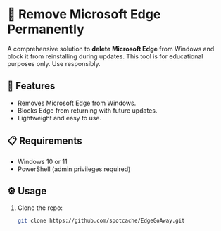 # 🛑 Remove Microsoft Edge Permanently

A comprehensive solution to **delete Microsoft Edge** from Windows and block it from reinstalling during updates. This tool is for educational purposes only. Use responsibly.

## 🚀 Features
- Removes Microsoft Edge from Windows.
- Blocks Edge from returning with future updates.
- Lightweight and easy to use.

## 📋 Requirements
- Windows 10 or 11
- PowerShell (admin privileges required)

## ⚙️ Usage
1. Clone the repo:
   ```bash
   git clone https://github.com/spotcache/EdgeGoAway.git
